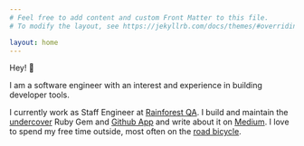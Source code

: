 ```yaml
---
# Feel free to add content and custom Front Matter to this file.
# To modify the layout, see https://jekyllrb.com/docs/themes/#overriding-theme-defaults

layout: home
---
```

Hey! 👋

I am a software engineer with an interest and experience in building developer tools.

I currently work as Staff Engineer at [Rainforest QA][rainforest-web]. I build and maintain the [undercover][undercover-gh] Ruby Gem and [Github App][undercover-ci] and write about it on [Medium][mrgrodo-medium]. I love to spend my free time outside, most often on the [road bicycle][strava-jan].

[rainforest-web]: https://rainforestqa.com
[undercover-gh]: https://github.com/grodowski/undercover
[undercover-ci]: https://undercover-ci.com
[mrgrodo-medium]: https://mrgrodo.medium.com/
[strava-jan]: https://strava.com/athlete/mrgrodo
